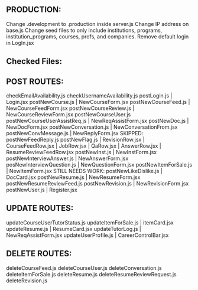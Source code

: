 PRODUCTION:
-------------------------------------------------------
Change .development to .production inside server.js
Change IP address on base.js
Change seed files to only include institutions, programs, institution_programs, courses, profs, and companies.
Remove default login in LogIn.jsx


Checked Files:
-------------------------------------------------------

POST ROUTES:
-------------------------------------------------------
checkEmailAvailability.js
checkUsernameAvailability.js
postLogin.js | Login.jsx
postNewCourse.js | NewCourseForm.jsx
postNewCourseFeed.js | NewCourseFeedForm.jsx
postNewCourseReview.js | NewCourseReviewForm.jsx
postNewCourseUser.js
postNewCourseUserAssistReq.js | NewReqAssistForm.jsx
postNewDoc.js | NewDocForm.jsx
postNewConversation.js | NewConversationFrom.jsx
postNewConvMessage.js | NewReplyForm.jsx
SKIPPED: postNewFeedReply.js
postNewFlag.js | RevisionRow.jsx | CourseFeedRow.jsx | JobRow.jsx | QaRow.jsx | AnswerRow.jsx | ResumeReviewFeedRow.jsx
postNewInst.js | NewInstForm.jsx
postNewInterviewAnswer.js | NewAnswerForm.jsx
posNewInterviewQuestion.js | NewQuestionForm.jsx
postNewItemForSale.js | NewItemForm.jsx
STILL NEEDS WORK: postNewLikeDislike.js | DocCard.jsx
postNewResume.js | NewResumeForm.jsx
postNewResumeReviewFeed.js
postNewRevision.js | NewRevisionForm.jsx
postNewUser.js | Register.jsx

UPDATE ROUTES:
-------------------------------------------------------
updateCourseUserTutorStatus.js
updateItemForSale.js | itemCard.jsx
updateResume.js | ResumeCard.jsx
updateTutorLog.js | NewReqAssistForm.jsx
updateUserProfile.js | CareerControlBar.jsx

DELETE ROUTES:
-------------------------------------------------------
deleteCourseFeed.js
deleteCourseUser.js
deleteConversation.js
deleteItemForSale.js
deleteResume.js
deleteResumeReviewRequest.js
deleteRevision.js
